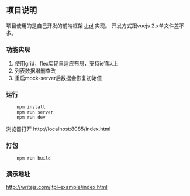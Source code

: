 ## 项目说明

项目使用的是自己开发的前端框架 [Jtpl](https://github.com/jrs320/Jtpl) 实现。
开发方式跟vuejs 2.x单文件差不多。

### 功能实现

1. 使用grid，flex实现自适应布局，支持ie11以上
2. 列表数据增删查改
3. 重启mock-server后数据会恢复初始值

### 运行

```
    npm install
    npm run server
    npm run dev
```
浏览器打开 http://localhost:8085/index.html

### 打包

```
    npm run build
```

### 演示地址

http://writejs.com/jtpl-example/index.html
